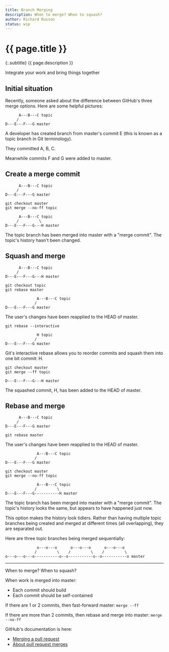 ```yaml
---
title: Branch Merging
description: When to merge? When to squash?
author: Richard Russon
status: wip
---
```


# {{ page.title }}

{:.subtitle}
{{ page.description }}

Integrate your work and bring things together

## Initial situation

Recently, someone asked about the difference between GitHub's three merge options.
Here are some helpful pictures:

```reply
      A---B---C topic
     /
D---E---F---G master
```

A developer has created branch from master's commit E (this is known as a topic
branch in Git terminology).

They committed A, B, C.

Meanwhile commits F and G were added to master.

## Create a merge commit

```reply
      A---B---C topic
     /
D---E---F---G master
```

```
git checkout master
git merge --no-ff topic
```

```reply
      A---B---C topic
     /         \
D---E---F---G---H master
```

The topic branch has been merged into master with a "merge commit". The
topic's history hasn't been changed.

## Squash and merge

```reply
      A---B---C topic
     /
D---E---F---G---H master
```

```
git checkout topic
git rebase master
```

```reply
              A---B---C topic
             /
D---E---F---G master
```

The user's changes have been reapplied to the HEAD of master.

```
git rebase --interactive
```

```reply
              H topic
             /
D---E---F---G master
```

Git's interactive rebase allows you to reorder commits and squash them into one
bit commit: H.

```
git checkout master
git merge --ff topic
```

```reply
D---E---F---G---H master
```

The squashed commit, H, has been added to the HEAD of master.

## Rebase and merge

```reply
      A---B---C topic
     /
D---E---F---G master
```

```
git rebase master
```

The user's changes have been reapplied to the HEAD of master.

```reply
              A---B---C topic
             /
D---E---F---G master
```

```
git checkout master
git merge --no-ff topic
```

```reply
              A---B---C topic
             /         \
D---E---F---G-----------H master
```

The topic branch has been merged into master with a "merge commit". The topic's
history looks the same, but appears to have happened just now.

This option makes the history look tidiers. Rather than having multiple topic
branches being created and merged at different times (all overlapping), they
are separated out.

Here are three topic branches being merged sequentially:

```reply
              o---o---o      o---o---o      o---o---o
             /         \    /         \    /         \
o---o---o---o-----------o--o-----------o--o-----------o master
```

--------------------------------------------------------------------------------

When to merge? When to squash?

When work is merged into master:

- Each commit should build
- Each commit should be self-contained

If there are 1 or 2 commits, then fast-forward master:
  `merge --ff`

If there are more than 2 commits, then rebase and merge into master:
  `merge --no-ff`

GitHub's documentation is here:

- [Merging a pull request](https://help.github.com/articles/merging-a-pull-request/)
- [About pull request merges](https://help.github.com/articles/about-pull-request-merges/)

